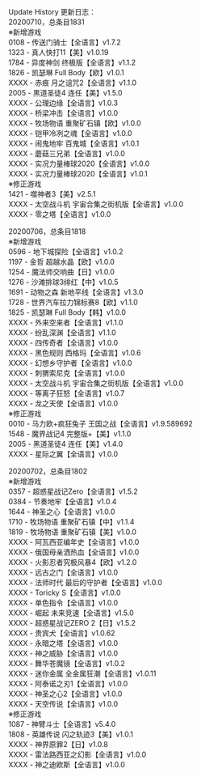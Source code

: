 Update History 更新日志：  
20200710，总条目1831  
※新增游戏  
0108 - 传送门骑士【全语言】v1.7.2  
1323 - 真人快打11【美】v1.0.19   
1784 - 异度神剑 终极版【全语言】v1.1.2  
1826 - 凯瑟琳 Full Body【欧】v1.0.1  
XXXX - 赤痕 月之诅咒2【全语言】v1.1.0  
2005 - 黑道圣徒4 连任【美】v1.5.0  
XXXX - 公理边缘【全语言】v1.0.3  
XXXX - 桥梁冲击【全语言】v1.0.0  
XXXX - 牧场物语 重聚矿石镇【欧】v1.0.0  
XXXX - 铠甲冷冽之魂【全语言】v1.0.0  
XXXX - 闹鬼地牢 百鬼城【全语言】v1.0.1  
XXXX - 蘑菇三兄弟【全语言】v1.0.0  
XXXX - 实况力量棒球2020【全语言】v1.0.0  
XXXX - 实况力量棒球2020【全语言】v1.0.1  
※修正游戏  
1421 - 噬神者3【美】v2.5.1  
XXXX - 太空战斗机 宇宙合集之街机版【全语言】v1.0.0  
XXXX - 零之塔【全语言】v1.0.0  
  
20200706，总条目1818  
※新增游戏  
0596 - 地下城探险【全语言】v1.0.2  
1197 - 金哲 超越水晶【欧】v1.0.0  
1254 - 魔法师交响曲【日】v1.0.0  
1276 - 沙滩排球3绯红【中】v1.0.5  
1691 - 动物之森 新地平线【全语言】v1.3.0  
1728 - 世界汽车拉力锦标赛8【欧】v1.1.0  
1825 - 凯瑟琳 Full Body【韩】v1.0.0  
XXXX - 外来空来者【全语言】v1.1.0  
XXXX - 纷乱深渊【全语言】v1.1.0  
XXXX - 四传奇者【全语言】v1.0.0  
XXXX - 黑色规则 西格玛【全语言】v1.0.6  
XXXX - 幻想乡守护者【全语言】v1.0.0  
XXXX - 刺猬索尼克【全语言】v1.0.0  
XXXX - 太空战斗机 宇宙合集之街机版【全语言】v1.0.0  
XXXX - 等离子狂怒【全语言】v1.0.7  
XXXX - 龙之天使【全语言】v1.0.0  
※修正游戏  
0010 - 马力欧+疯狂兔子 王国之战【全语言】v1.9.589692  
1548 - 魔界战记4 完整版+【美】v1.1.0  
2005 - 黑道圣徒4 连任【美】v1.4.0  
XXXX - 星际之翼【全语言】v1.0.0  
  
20200702，总条目1802  
※新增游戏  
0357 - 超惑星战记Zero【全语言】v1.5.2  
0384 - 节奏地牢【全语言】v1.0.4  
1644 - 神圣之心【全语言】v1.0.0  
1710 - 牧场物语 重聚矿石镇【中】v1.1.4  
1819 - 牧场物语 重聚矿石镇【美】v1.0.0  
XXXX - 阿瓦西亚编年史【全语言】v1.0.0  
XXXX - 俄国母亲洒热血【全语言】v1.0.0  
XXXX - 火影忍者究极风暴4【欧】v1.2.0  
XXXX - 远古之门【全语言】v1.0.0  
XXXX - 法师时代 最后的守护者【全语言】v1.0.0  
XXXX - Toricky S【全语言】v1.0.0  
XXXX - 单色指令【全语言】v1.0.0  
XXXX - 崛起 未来竞速【全语言】v1.5.0  
XXXX - 超惑星战记ZERO 2【日】v1.5.2  
XXXX - 贵宾犬【全语言】v1.0.62  
XXXX - 永暗之塔【全语言】v1.0.0  
XXXX - 神之威胁【全语言】v1.0.0  
XXXX - 舞华苍魔镜【全语言】v1.0.2  
XXXX - 迷你金属 全金属狂潮【全语言】v1.0.11  
XXXX - 阿泰诺之刃1【全语言】v1.0.0  
XXXX - 神圣之心2【全语言】v1.0.0  
XXXX - 天空传说【全语言】v1.0.0  
※修正游戏  
1087 - 神臂斗士【全语言】v5.4.0  
1808 - 英雄传说 闪之轨迹3【美】v1.0.1  
XXXX - 神界原罪2【日】v1.0.8  
XXXX - 雷法路西亚之幻影【全语言】v1.0.0  
XXXX - 神之迪欧斯【全语言】v1.0.0

